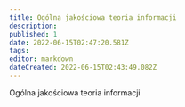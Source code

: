 ```yaml
---
title: Ogólna jakościowa teoria informacji
description: 
published: 1
date: 2022-06-15T02:47:20.581Z
tags: 
editor: markdown
dateCreated: 2022-06-15T02:43:49.082Z
---
```


Ogólna jakościowa teoria informacji
